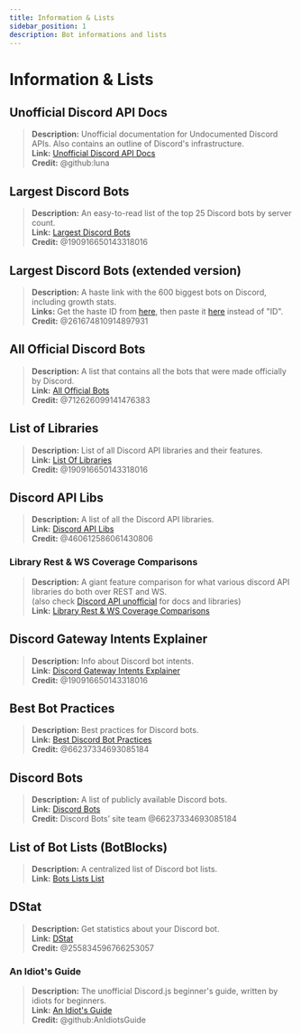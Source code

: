 ```yaml
---
title: Information & Lists
sidebar_position: 1
description: Bot informations and lists
---
```


# Information & Lists

## **Unofficial Discord API Docs**
> __Description:__ Unofficial documentation for Undocumented Discord APIs. Also contains an outline of Discord's infrastructure.  <br/>
__Link:__ [Unofficial Discord API Docs](https://luna.gitlab.io/discord-unofficial-docs/)  <br/>
__Credit:__ @github:luna

## **Largest Discord Bots**
> __Description:__ An easy-to-read list of the top 25 Discord bots by server count.   <br/>
__Link:__ [Largest Discord Bots](https://gist.github.com/advaith1/451dcbca2d7c3503d4f48d63eb918cb0)   <br/>
__Credit:__ @190916650143318016

## **Largest Discord Bots (extended version)**
> __Description:__ A haste link with the 600 biggest bots on Discord, including growth stats.  <br/>
__Links:__ Get the haste ID from [here](https://unbelievaboat.com/api/botlist), then paste it [here](https://haste.unbelievaboat.com/ID) instead of "ID".  <br/>
__Credit:__ @261674810914897931

## **All Official Discord Bots**
> __Description:__ A list that contains all the bots that were made officially by Discord.   <br/>
__Link:__ [All Official Bots](https://gist.github.com/GeneralSadaf/e58edfb8158df2680aa90ae897c2e327)   <br/>
__Credit:__ @712626099141476383

## **List of Libraries**
> __Description:__ List of all Discord API libraries and their features.   <br/>
__Link:__ [List Of Libraries](https://libs.advaith.io/)   <br/>
__Credit:__ @190916650143318016

## **Discord API Libs**
> __Description:__ A list of all the Discord API libraries.  <br/>
__Link:__ [Discord API Libs](https://github.com/apacheli/discord-api-libs)  <br/>
__Credit:__ @460612586061430806

### **Library Rest & WS Coverage Comparisons**
> __Description:__ A giant feature comparison for what various discord API libraries do both over REST and WS.   <br/>
(also check [Discord API unofficial](https://discordapi.com/unofficial/) for docs and libraries)   <br/>
__Link:__ [Library Rest & WS Coverage Comparisons](https://discordapi.com/unofficial/comparison.html) 

## **Discord Gateway Intents Explainer**
> __Description:__ Info about Discord bot intents.  <br/>
__Link:__ [Discord Gateway Intents Explainer](https://gist.github.com/advaith1/e69bcc1cdd6d0087322734451f15aa2f)  <br/>
__Credit:__ @190916650143318016

## **Best Bot Practices**
> __Description:__ Best practices for Discord bots.   <br/>
__Link:__ [Best Discord Bot Practices](https://github.com/meew0/discord-bot-best-practices)   <br/>
__Credit:__ @66237334693085184

## **Discord Bots**
> __Description:__ A list of publicly available Discord bots.   <br/>
__Link:__ [Discord Bots](https://discord.bots.gg/)   <br/>
__Credit:__ Discord Bots’ site team @66237334693085184

## **List of Bot Lists** (BotBlocks)
> __Description:__ A centralized list of Discord bot lists.   <br/>
__Link:__ [Bots Lists List](https://botblock.org/lists) 

## **DStat**
> __Description:__ Get statistics about your Discord bot.   <br/>
__Link:__ [DStat](https://github.com/benricheson101/dstat) <br/>
__Credit:__ @255834596766253057

### **An Idiot's Guide**
> __Description:__  The unofficial Discord.js beginner's guide, written by idiots for beginners.<br/>
__Link:__ [An Idiot's Guide](https://anidiots.guide/) <br/>
__Credit:__ @github:AnIdiotsGuide
